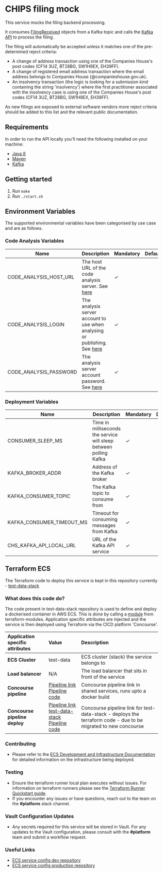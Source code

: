 CHIPS filing mock
==========
This service mocks the filing backend processing. 

It consumes [FilingReceived](https://github.com/companieshouse/chs-kafka-schemas/blob/master/schemas/filing-received.avsc) objects from a Kafka topic and calls the [Kafka API](https://github.com/companieshouse/chs-kafka-api) to process the filing.

The filing will automatically be accepted unless it matches one of the pre-determined reject criteria:
- A change of address transaction using one of the Companies House's post codes (CF14 3UZ, BT28BG, SW1H9EX, EH39FF).
- A change of registered email address transaction where the email address belongs to Companies House (@companieshouse.gov.uk).
- An insolvency transaction (the logic is looking for a submission kind containing the string 'insolvency') where the first practitioner associated with the insolvency case is using one of the Companies House's post codes (CF14 3UZ, BT28BG, SW1H9EX, EH39FF).

As new filings are exposed to external software vendors more reject criteria should be added to this list and the relevant public documentation. 

Requirements
------------
In order to run the API locally you'll need the following installed on your machine:

- [Java 8](http://www.oracle.com/technetwork/java/javase/downloads/jdk8-downloads-2133151.html)
- [Maven](https://maven.apache.org/download.cgi)
- [Kafka](https://kafka.apache.org)


Getting started
---------------
1. Run `make`
2. Run `./start.sh`

## Environment Variables
The supported environmental variables have been categorised by use case and are as follows.

### Code Analysis Variables
| Name                   | Description                                                                                                                               | Mandatory | Default | Example          |
|------------------------|-------------------------------------------------------------------------------------------------------------------------------------------|-----------|---------|------------------|
| CODE_ANALYSIS_HOST_URL | The host URL of the code analysis server. See [here](https://docs.sonarqube.org/display/SONAR/Analysis+Parameters)                        | ✓         |         | http://HOST:PORT |
| CODE_ANALYSIS_LOGIN    | The analysis server account to use when analysing or publishing. See [here](https://docs.sonarqube.org/display/SONAR/Analysis+Parameters) | ✓         |         | login            |
| CODE_ANALYSIS_PASSWORD | The analysis server account password. See [here](https://docs.sonarqube.org/display/SONAR/Analysis+Parameters)                            | ✓         |         | password         |

### Deployment Variables
| Name                      | Description                                                       | Mandatory | Default               | Example |
|---------------------------|-------------------------------------------------------------------|-----------|-----------------------|---------|
| CONSUMER_SLEEP_MS         | Time in milliseconds the service will sleep between polling Kafka | ✓         || 10000                 |     |
| KAFKA_BROKER_ADDR         | Address of the Kafka broker                                       | ✓         || localhost:9092        |     |
| KAFKA_CONSUMER_TOPIC      | The Kafka topic to consume from                                   | ✓         || filing-received       |     |
| KAFKA_CONSUMER_TIMEOUT_MS | Timeout for consuming messages from Kafka                         | ✓         || 100                   |     |
| CHS_KAFKA_API_LOCAL_URL   | URL of the Kafka API service                                      | ✓         || http://localhost:9000 |     |

## Terraform ECS

The Terraform code to deploy this service is kept in this repository currently - [test-data-stack](https://github.com/companieshouse/test-data-stack/tree/master)

### What does this code do?

The code present in test-data-stack repository is used to define and deploy a dockerised container in AWS ECS.
This is done by calling a [module](https://github.com/companieshouse/terraform-modules/tree/main/aws/ecs) from terraform-modules. Application specific attributes are injected and the service is then deployed using Terraform via the CICD platform 'Concourse'.


Application specific attributes | Value                                | Description
:---------|:-----------------------------------------------------------------------------|:-----------
**ECS Cluster**        |test-data                                     | ECS cluster (stack) the service belongs to
**Load balancer**      |N/A                                           | The load balancer that sits in front of the service
**Concourse pipeline**     |[Pipeline link](https://ci-platform.companieshouse.gov.uk/teams/team-development/pipelines/chips-filing-mock) <br> [Pipeline code](https://github.com/companieshouse/ci-pipelines/blob/master/pipelines/ssplatform/team-development/chips-filing-mock)                                  | Concourse pipeline link in shared services, runs upto a docker build
**Concourse pipeline deploy**     |[Pipeline link test-data-stack](https://ci.platform.aws.chdev.org/teams/team-platform/pipelines/test-data-stack) <br> [Pipeline code](https://github.com/companieshouse/ci-pipelines/blob/master/pipelines/platform/team-platform/test-data-stack)                                  | Concourse pipeline link for test-data-stack - deploys the terraform code - due to be migrated to new concourse


### Contributing
- Please refer to the [ECS Development and Infrastructure Documentation](https://companieshouse.atlassian.net/wiki/spaces/DEVOPS/pages/4390649858/Copy+of+ECS+Development+and+Infrastructure+Documentation+Updated) for detailed information on the infrastructure being deployed.

### Testing
- Ensure the terraform runner local plan executes without issues. For information on terraform runners please see the [Terraform Runner Quickstart guide](https://companieshouse.atlassian.net/wiki/spaces/DEVOPS/pages/1694236886/Terraform+Runner+Quickstart).
- If you encounter any issues or have questions, reach out to the team on the **#platform** slack channel.

### Vault Configuration Updates
- Any secrets required for this service will be stored in Vault. For any updates to the Vault configuration, please consult with the **#platform** team and submit a workflow request.

### Useful Links
- [ECS service config dev repository](https://github.com/companieshouse/ecs-service-configs-dev)
- [ECS service config production repository](https://github.com/companieshouse/ecs-service-configs-production)
